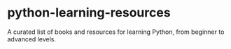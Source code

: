 # python-learning-resources
A curated list of books and resources for learning Python, from beginner to advanced levels.
